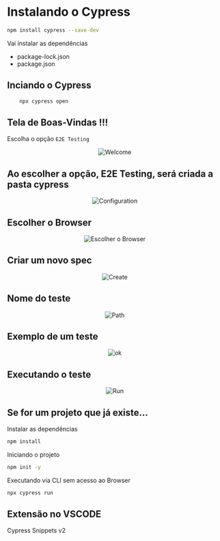 # Instalando o Cypress

```bash
npm install cypress --save-dev
```

Vai instalar as dependências

- package-lock.json
- package.json

## Inciando o Cypress

```bash
    npx cypress open
```

## Tela de Boas-Vindas !!!

Escolha o opção `E2E Testing`

<div align="center">

![Welcome](../docs/images/welcome.png)

</div>

## Ao escolher a opção, E2E Testing, será criada a pasta cypress

<div align="center">

![Configuration](../docs/images/configuration.png)

</div>

## Escolher o Browser

<div align="center">

![Escolher o Browser](../docs/images/choose.png)

</div>

## Criar um novo spec

<div align="center">

![Create](../docs/images/create.png)

</div>

## Nome do teste

<div align="center">

![Path](../docs/images/path.png)

</div>

## Exemplo de um teste

<div align="center">

![ok](../docs/images/ok.png)

</div>

## Executando o teste

<div align="center">

![Run](../docs/images/run.png)

</div>

## Se for um projeto que já existe...

Instalar as dependências

```bash
npm install
```

Iniciando o projeto

```bash
npm init -y
```

Executando via CLI sem acesso ao Browser

```bash
npx cypress run 
```

## Extensão no VSCODE

Cypress Snippets v2